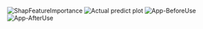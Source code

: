 ![ShapFeatureImportance](https://github.com/ahmetbykclk/house_price_prediction/assets/64368104/baf4c7d7-a3c6-4b65-9a4c-90ca329782c6)
![Actual predict plot](https://github.com/ahmetbykclk/house_price_prediction/assets/64368104/96e7a779-4b4e-45b0-bac0-e29e89b76a2b)
![App-BeforeUse](https://github.com/ahmetbykclk/house_price_prediction/assets/64368104/0c66de9d-c3e4-4c47-ab6d-9fd1e5db131b)
![App-AfterUse](https://github.com/ahmetbykclk/house_price_prediction/assets/64368104/2861b378-16c7-4b65-90d6-9dbb9d1756b2)
